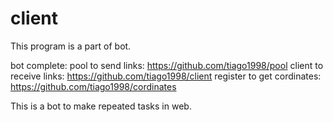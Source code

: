 # client

This program is a part of bot.

bot complete:
	pool to send links: https://github.com/tiago1998/pool
	client to receive links: https://github.com/tiago1998/client
	register to get cordinates: https://github.com/tiago1998/cordinates

This is a bot to make repeated tasks in web.
